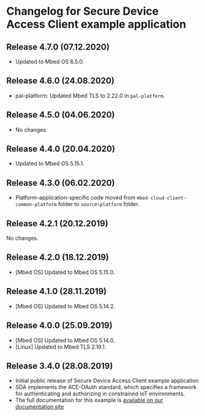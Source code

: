 # Changelog for Secure Device Access Client example application

## Release 4.7.0 (07.12.2020)

* Updated to Mbed OS 6.5.0.

## Release 4.6.0 (24.08.2020)

* pal-platform: Updated Mbed TLS to 2.22.0 in `pal-platform`.

## Release 4.5.0 (04.06.2020)

* No changes

## Release 4.4.0 (20.04.2020)

* Updated to Mbed OS 5.15.1.

## Release 4.3.0 (06.02.2020)

* Platform-application-specific code moved from `mbed-cloud-client-common-platform` folder to `source\platform` folder.

## Release 4.2.1 (20.12.2019)

No changes.

## Release 4.2.0 (18.12.2019)

* [Mbed OS] Updated to Mbed OS 5.15.0.

## Release 4.1.0 (28.11.2019) 

* [Mbed OS] Updated to Mbed OS 5.14.2.

## Release 4.0.0 (25.09.2019)

* [Mbed OS] Updated to Mbed OS 5.14.0.
* [Linux] Updated to Mbed TLS 2.19.1. 

## Release 3.4.0 (28.08.2019)

* Initial public release of Secure Device Access Client example application
* SDA implements the ACE-OAuth standard, which specifies a framework for authenticating and authorizing in constrained IoT environments.
* The full documentation for this example is [available on our documentation site](https://www.pelion.com/docs/device-management/current/device-management/tutorial-sda-demo.html)

